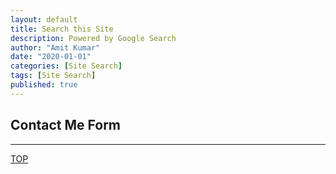 ```yaml
---
layout: default
title: Search this Site
description: Powered by Google Search
author: "Amit Kumar"
date: "2020-01-01"
categories: [Site Search]
tags: [Site Search]
published: true
---
```


## Contact Me Form

<script async src="https://cse.google.com/cse.js?cx=0282b61fa65364991">
</script>
<div class="gcse-search"></div>

---

[TOP](#contents)
